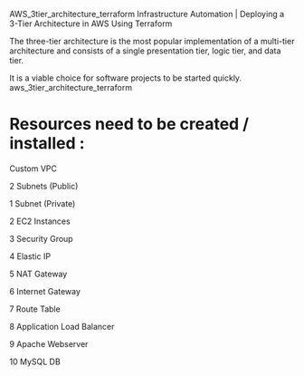 AWS_3tier_architecture_terraform
Infrastructure Automation | Deploying a 3-Tier Architecture in AWS Using Terraform

The three-tier architecture is the most popular implementation of a multi-tier architecture and consists of a single presentation tier, logic tier, and data tier.

It is a viable choice for software projects to be started quickly. aws_3tier_architecture_terraform


<h1> Resources need to be created / installed : </h1>
 Custom VPC

2 Subnets (Public)

1 Subnet (Private)

2 EC2 Instances

3 Security Group

4 Elastic IP

5 NAT Gateway

6 Internet Gateway

7 Route Table

8 Application Load Balancer

9 Apache Webserver

10 MySQL DB


